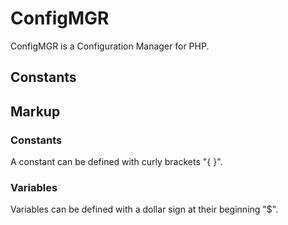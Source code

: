 # ConfigMGR
ConfigMGR is a Configuration Manager for PHP.

## Constants

## Markup

### Constants
A constant can be defined with curly brackets "{ }".

### Variables
Variables can be defined with a dollar sign at their beginning "$".